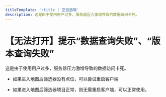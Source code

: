 ```yaml
---
titleTemplate: ':title | 空蛍酒場'
description: 这是由于使用用户过多，服务器压力激增导致的数据访问卡死。
---
```


[文：【无法打开】提示“数据查询失败”、“版本查询失败”]: # 'https://support.qq.com/products/321980/faqs/97055'

# 【无法打开】提示“数据查询失败”、“版本查询失败”

这是由于使用用户过多，服务器压力激增导致的数据访问卡死。

- 如果进入地图后筛选器没有点位，可以尝试重启客户端

- 如果进入地图后筛选器项目正常，则无需重启客户端，可以正常使用。
